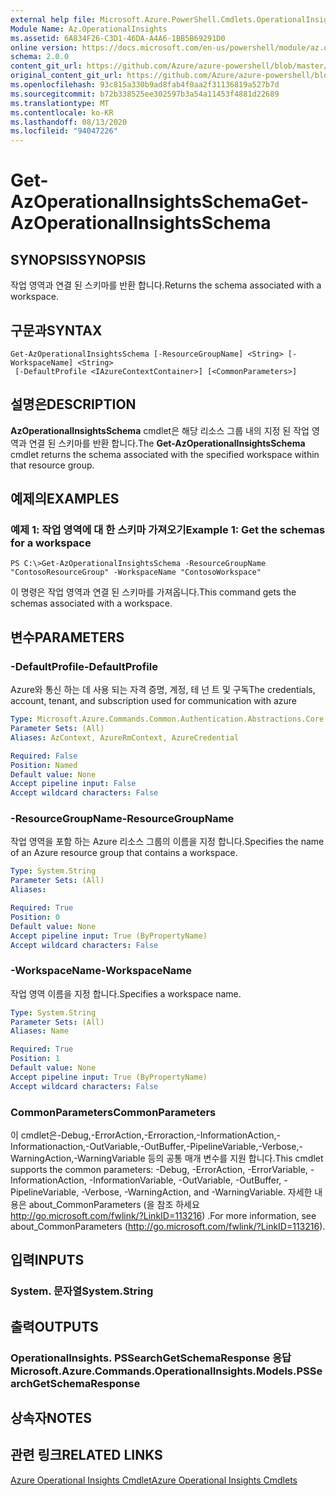 ```yaml
---
external help file: Microsoft.Azure.PowerShell.Cmdlets.OperationalInsights.dll-Help.xml
Module Name: Az.OperationalInsights
ms.assetid: 6A834F26-C3D1-46DA-A4A6-1BB5B69291D0
online version: https://docs.microsoft.com/en-us/powershell/module/az.operationalinsights/get-azoperationalinsightsschema
schema: 2.0.0
content_git_url: https://github.com/Azure/azure-powershell/blob/master/src/OperationalInsights/OperationalInsights/help/Get-AzOperationalInsightsSchema.md
original_content_git_url: https://github.com/Azure/azure-powershell/blob/master/src/OperationalInsights/OperationalInsights/help/Get-AzOperationalInsightsSchema.md
ms.openlocfilehash: 93c815a330b9ad8fab4f0aa2f31136819a527b7d
ms.sourcegitcommit: b72b338525ee302597b3a54a11453f4881d22689
ms.translationtype: MT
ms.contentlocale: ko-KR
ms.lasthandoff: 08/13/2020
ms.locfileid: "94047226"
---
```

# <span data-ttu-id="9fcce-101">Get-AzOperationalInsightsSchema</span><span class="sxs-lookup"><span data-stu-id="9fcce-101">Get-AzOperationalInsightsSchema</span></span>

## <span data-ttu-id="9fcce-102">SYNOPSIS</span><span class="sxs-lookup"><span data-stu-id="9fcce-102">SYNOPSIS</span></span>
<span data-ttu-id="9fcce-103">작업 영역과 연결 된 스키마를 반환 합니다.</span><span class="sxs-lookup"><span data-stu-id="9fcce-103">Returns the schema associated with a workspace.</span></span>

## <span data-ttu-id="9fcce-104">구문과</span><span class="sxs-lookup"><span data-stu-id="9fcce-104">SYNTAX</span></span>

```
Get-AzOperationalInsightsSchema [-ResourceGroupName] <String> [-WorkspaceName] <String>
 [-DefaultProfile <IAzureContextContainer>] [<CommonParameters>]
```

## <span data-ttu-id="9fcce-105">설명은</span><span class="sxs-lookup"><span data-stu-id="9fcce-105">DESCRIPTION</span></span>
<span data-ttu-id="9fcce-106">**AzOperationalInsightsSchema** cmdlet은 해당 리소스 그룹 내의 지정 된 작업 영역과 연결 된 스키마를 반환 합니다.</span><span class="sxs-lookup"><span data-stu-id="9fcce-106">The **Get-AzOperationalInsightsSchema** cmdlet returns the schema associated with the specified workspace within that resource group.</span></span>

## <span data-ttu-id="9fcce-107">예제의</span><span class="sxs-lookup"><span data-stu-id="9fcce-107">EXAMPLES</span></span>

### <span data-ttu-id="9fcce-108">예제 1: 작업 영역에 대 한 스키마 가져오기</span><span class="sxs-lookup"><span data-stu-id="9fcce-108">Example 1: Get the schemas for a workspace</span></span>
```
PS C:\>Get-AzOperationalInsightsSchema -ResourceGroupName "ContosoResourceGroup" -WorkspaceName "ContosoWorkspace"
```

<span data-ttu-id="9fcce-109">이 명령은 작업 영역과 연결 된 스키마를 가져옵니다.</span><span class="sxs-lookup"><span data-stu-id="9fcce-109">This command gets the schemas associated with a workspace.</span></span>

## <span data-ttu-id="9fcce-110">변수</span><span class="sxs-lookup"><span data-stu-id="9fcce-110">PARAMETERS</span></span>

### <span data-ttu-id="9fcce-111">-DefaultProfile</span><span class="sxs-lookup"><span data-stu-id="9fcce-111">-DefaultProfile</span></span>
<span data-ttu-id="9fcce-112">Azure와 통신 하는 데 사용 되는 자격 증명, 계정, 테 넌 트 및 구독</span><span class="sxs-lookup"><span data-stu-id="9fcce-112">The credentials, account, tenant, and subscription used for communication with azure</span></span>

```yaml
Type: Microsoft.Azure.Commands.Common.Authentication.Abstractions.Core.IAzureContextContainer
Parameter Sets: (All)
Aliases: AzContext, AzureRmContext, AzureCredential

Required: False
Position: Named
Default value: None
Accept pipeline input: False
Accept wildcard characters: False
```

### <span data-ttu-id="9fcce-113">-ResourceGroupName</span><span class="sxs-lookup"><span data-stu-id="9fcce-113">-ResourceGroupName</span></span>
<span data-ttu-id="9fcce-114">작업 영역을 포함 하는 Azure 리소스 그룹의 이름을 지정 합니다.</span><span class="sxs-lookup"><span data-stu-id="9fcce-114">Specifies the name of an Azure resource group that contains a workspace.</span></span>

```yaml
Type: System.String
Parameter Sets: (All)
Aliases:

Required: True
Position: 0
Default value: None
Accept pipeline input: True (ByPropertyName)
Accept wildcard characters: False
```

### <span data-ttu-id="9fcce-115">-WorkspaceName</span><span class="sxs-lookup"><span data-stu-id="9fcce-115">-WorkspaceName</span></span>
<span data-ttu-id="9fcce-116">작업 영역 이름을 지정 합니다.</span><span class="sxs-lookup"><span data-stu-id="9fcce-116">Specifies a workspace name.</span></span>

```yaml
Type: System.String
Parameter Sets: (All)
Aliases: Name

Required: True
Position: 1
Default value: None
Accept pipeline input: True (ByPropertyName)
Accept wildcard characters: False
```

### <span data-ttu-id="9fcce-117">CommonParameters</span><span class="sxs-lookup"><span data-stu-id="9fcce-117">CommonParameters</span></span>
<span data-ttu-id="9fcce-118">이 cmdlet은-Debug,-ErrorAction,-Erroraction,-InformationAction,-Informationaction,-OutVariable,-OutBuffer,-PipelineVariable,-Verbose,-WarningAction,-WarningVariable 등의 공통 매개 변수를 지원 합니다.</span><span class="sxs-lookup"><span data-stu-id="9fcce-118">This cmdlet supports the common parameters: -Debug, -ErrorAction, -ErrorVariable, -InformationAction, -InformationVariable, -OutVariable, -OutBuffer, -PipelineVariable, -Verbose, -WarningAction, and -WarningVariable.</span></span> <span data-ttu-id="9fcce-119">자세한 내용은 about_CommonParameters (을 참조 하세요 http://go.microsoft.com/fwlink/?LinkID=113216) .</span><span class="sxs-lookup"><span data-stu-id="9fcce-119">For more information, see about_CommonParameters (http://go.microsoft.com/fwlink/?LinkID=113216).</span></span>

## <span data-ttu-id="9fcce-120">입력</span><span class="sxs-lookup"><span data-stu-id="9fcce-120">INPUTS</span></span>

### <span data-ttu-id="9fcce-121">System. 문자열</span><span class="sxs-lookup"><span data-stu-id="9fcce-121">System.String</span></span>

## <span data-ttu-id="9fcce-122">출력</span><span class="sxs-lookup"><span data-stu-id="9fcce-122">OUTPUTS</span></span>

### <span data-ttu-id="9fcce-123">OperationalInsights. PSSearchGetSchemaResponse 응답</span><span class="sxs-lookup"><span data-stu-id="9fcce-123">Microsoft.Azure.Commands.OperationalInsights.Models.PSSearchGetSchemaResponse</span></span>

## <span data-ttu-id="9fcce-124">상속자</span><span class="sxs-lookup"><span data-stu-id="9fcce-124">NOTES</span></span>

## <span data-ttu-id="9fcce-125">관련 링크</span><span class="sxs-lookup"><span data-stu-id="9fcce-125">RELATED LINKS</span></span>

[<span data-ttu-id="9fcce-126">Azure Operational Insights Cmdlet</span><span class="sxs-lookup"><span data-stu-id="9fcce-126">Azure Operational Insights Cmdlets</span></span>](/powershell/module/az.operationalinsights)


